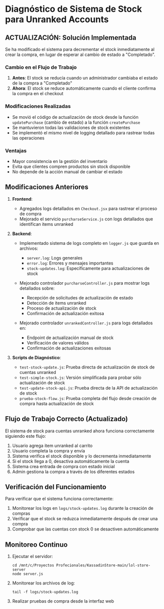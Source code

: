 # Diagnóstico de Sistema de Stock para Unranked Accounts

## ACTUALIZACIÓN: Solución Implementada

Se ha modificado el sistema para decrementar el stock inmediatamente al crear la compra, en lugar de esperar al cambio de estado a "Completado".

### Cambio en el Flujo de Trabajo
1. **Antes**: El stock se reducía cuando un administrador cambiaba el estado de la compra a "Completado"
2. **Ahora**: El stock se reduce automáticamente cuando el cliente confirma la compra en el checkout

### Modificaciones Realizadas
- Se movió el código de actualización de stock desde la función `updatePurchase` (cambio de estado) a la función `createPurchase`
- Se mantuvieron todas las validaciones de stock existentes
- Se implementó el mismo nivel de logging detallado para rastrear todas las operaciones

### Ventajas
- Mayor consistencia en la gestión del inventario
- Evita que clientes compren productos sin stock disponible
- No depende de la acción manual de cambiar el estado

## Modificaciones Anteriores

1. **Frontend**:
   - Agregados logs detallados en `Checkout.jsx` para rastrear el proceso de compra
   - Mejorado el servicio `purcharseService.js` con logs detallados que identifican items unranked

2. **Backend**:
   - Implementado sistema de logs completo en `logger.js` que guarda en archivos:
     - `server.log`: Logs generales
     - `error.log`: Errores y mensajes importantes
     - `stock-updates.log`: Específicamente para actualizaciones de stock
   
   - Mejorado controlador `purcharseController.js` para mostrar logs detallados sobre:
     - Recepción de solicitudes de actualización de estado
     - Detección de items unranked
     - Proceso de actualización de stock
     - Confirmación de actualización exitosa

   - Mejorado controlador `unrankedController.js` para logs detallados en:
     - Endpoint de actualización manual de stock
     - Verificación de valores válidos
     - Confirmación de actualizaciones exitosas

3. **Scripts de Diagnóstico**:
   - `test-stock-update.js`: Prueba directa de actualización de stock de cuentas unranked
   - `test-simple-stock.js`: Versión simplificada para probar sólo actualización de stock
   - `test-update-stock-api.js`: Prueba directa de la API de actualización de stock 
   - `prueba-stock-flow.js`: Prueba completa del flujo desde creación de compra hasta actualización de stock

## Flujo de Trabajo Correcto (Actualizado)

El sistema de stock para cuentas unranked ahora funciona correctamente siguiendo este flujo:

1. Usuario agrega item unranked al carrito
2. Usuario completa la compra y envía
3. Sistema verifica el stock disponible y lo decrementa inmediatamente
4. Si el stock llega a 0, desactiva automáticamente la cuenta
5. Sistema crea entrada de compra con estado inicial
6. Admin gestiona la compra a través de los diferentes estados

## Verificación del Funcionamiento

Para verificar que el sistema funciona correctamente:

1. Monitorear los logs en `logs/stock-updates.log` durante la creación de compras
2. Verificar que el stock se reduzca inmediatamente después de crear una compra
3. Comprobar que las cuentas con stock 0 se desactiven automáticamente

## Monitoreo Continuo

1. Ejecutar el servidor:
   ```
   cd /mnt/c/Proyectos Profecionales/KassadinStore-main/lol-store-server
   node server.js
   ```

2. Monitorear los archivos de log:
   ```
   tail -f logs/stock-updates.log
   ```

3. Realizar pruebas de compra desde la interfaz web